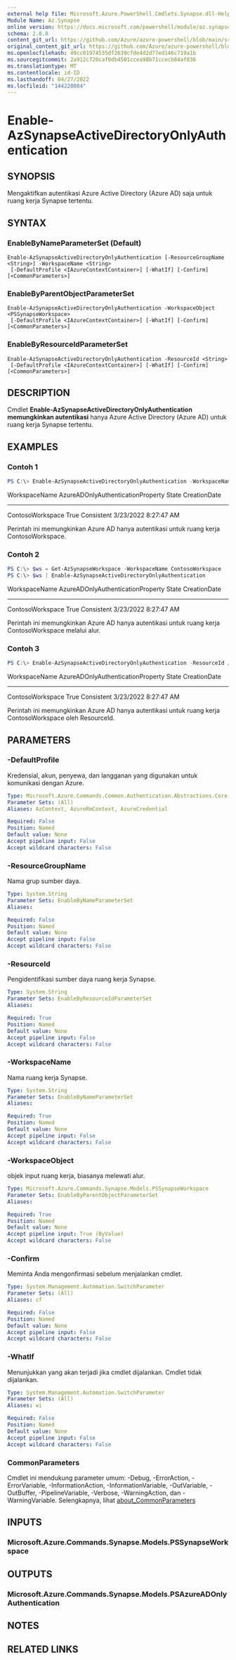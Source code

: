 ```yaml
---
external help file: Microsoft.Azure.PowerShell.Cmdlets.Synapse.dll-Help.xml
Module Name: Az.Synapse
online version: https://docs.microsoft.com/powershell/module/az.synapse/enable-azsynapseactivedirectoryonlyauthentication
schema: 2.0.0
content_git_url: https://github.com/Azure/azure-powershell/blob/main/src/Synapse/Synapse/help/Enable-AzSynapseActiveDirectoryOnlyAuthentication.md
original_content_git_url: https://github.com/Azure/azure-powershell/blob/main/src/Synapse/Synapse/help/Enable-AzSynapseActiveDirectoryOnlyAuthentication.md
ms.openlocfilehash: 49cc01974535df2639cfde4d2d77ed146c719a1b
ms.sourcegitcommit: 2a912c720caf0db4501ccea98b71ccecb84af036
ms.translationtype: MT
ms.contentlocale: id-ID
ms.lasthandoff: 04/27/2022
ms.locfileid: "144228084"
---
```

# Enable-AzSynapseActiveDirectoryOnlyAuthentication

## SYNOPSIS
Mengaktifkan autentikasi Azure Active Directory (Azure AD) saja untuk ruang kerja Synapse tertentu.

## SYNTAX

### EnableByNameParameterSet (Default)
```
Enable-AzSynapseActiveDirectoryOnlyAuthentication [-ResourceGroupName <String>] -WorkspaceName <String>
 [-DefaultProfile <IAzureContextContainer>] [-WhatIf] [-Confirm] [<CommonParameters>]
```

### EnableByParentObjectParameterSet
```
Enable-AzSynapseActiveDirectoryOnlyAuthentication -WorkspaceObject <PSSynapseWorkspace>
 [-DefaultProfile <IAzureContextContainer>] [-WhatIf] [-Confirm] [<CommonParameters>]
```

### EnableByResourceIdParameterSet
```
Enable-AzSynapseActiveDirectoryOnlyAuthentication -ResourceId <String>
 [-DefaultProfile <IAzureContextContainer>] [-WhatIf] [-Confirm] [<CommonParameters>]
```

## DESCRIPTION
Cmdlet **Enable-AzSynapseActiveDirectoryOnlyAuthentication memungkinkan autentikasi** hanya Azure Active Directory (Azure AD) untuk ruang kerja Synapse tertentu.

## EXAMPLES

### Contoh 1
```powershell
PS C:\> Enable-AzSynapseActiveDirectoryOnlyAuthentication -WorkspaceName ContosoWorkspace
```

WorkspaceName AzureADOnlyAuthenticationProperty State CreationDate
-------------     --------------------------------- -----      ------------
ContosoWorkspace True Consistent 3/23/2022 8:27:47 AM

Perintah ini memungkinkan Azure AD hanya autentikasi untuk ruang kerja ContosoWorkspace.

### Contoh 2
```powershell
PS C:\> $ws = Get-AzSynapseWorkspace -WorkspaceName ContosoWorkspace
PS C:\> $ws | Enable-AzSynapseActiveDirectoryOnlyAuthentication
```

WorkspaceName AzureADOnlyAuthenticationProperty State CreationDate
-------------     --------------------------------- -----      ------------
ContosoWorkspace True Consistent 3/23/2022 8:27:47 AM

Perintah ini memungkinkan Azure AD hanya autentikasi untuk ruang kerja ContosoWorkspace melalui alur.

### Contoh 3
```powershell
PS C:\> Enable-AzSynapseActiveDirectoryOnlyAuthentication -ResourceId /subscriptions/21686af7-58ec-4f4d-9c68-f431f4db4edd/resourceGroups/ContosoResourceGroup/providers/Microsoft.Synapse/workspaces/ContosoWorkspace
```

WorkspaceName AzureADOnlyAuthenticationProperty State CreationDate
-------------     --------------------------------- -----      ------------
ContosoWorkspace True Consistent 3/23/2022 8:27:47 AM

Perintah ini memungkinkan Azure AD hanya autentikasi untuk ruang kerja ContosoWorkspace oleh ResourceId.

## PARAMETERS

### -DefaultProfile
Kredensial, akun, penyewa, dan langganan yang digunakan untuk komunikasi dengan Azure.

```yaml
Type: Microsoft.Azure.Commands.Common.Authentication.Abstractions.Core.IAzureContextContainer
Parameter Sets: (All)
Aliases: AzContext, AzureRmContext, AzureCredential

Required: False
Position: Named
Default value: None
Accept pipeline input: False
Accept wildcard characters: False
```

### -ResourceGroupName
Nama grup sumber daya.

```yaml
Type: System.String
Parameter Sets: EnableByNameParameterSet
Aliases:

Required: False
Position: Named
Default value: None
Accept pipeline input: False
Accept wildcard characters: False
```

### -ResourceId
Pengidentifikasi sumber daya ruang kerja Synapse.

```yaml
Type: System.String
Parameter Sets: EnableByResourceIdParameterSet
Aliases:

Required: True
Position: Named
Default value: None
Accept pipeline input: False
Accept wildcard characters: False
```

### -WorkspaceName
Nama ruang kerja Synapse.

```yaml
Type: System.String
Parameter Sets: EnableByNameParameterSet
Aliases:

Required: True
Position: Named
Default value: None
Accept pipeline input: False
Accept wildcard characters: False
```

### -WorkspaceObject
objek input ruang kerja, biasanya melewati alur.

```yaml
Type: Microsoft.Azure.Commands.Synapse.Models.PSSynapseWorkspace
Parameter Sets: EnableByParentObjectParameterSet
Aliases:

Required: True
Position: Named
Default value: None
Accept pipeline input: True (ByValue)
Accept wildcard characters: False
```

### -Confirm
Meminta Anda mengonfirmasi sebelum menjalankan cmdlet.

```yaml
Type: System.Management.Automation.SwitchParameter
Parameter Sets: (All)
Aliases: cf

Required: False
Position: Named
Default value: None
Accept pipeline input: False
Accept wildcard characters: False
```

### -WhatIf
Menunjukkan yang akan terjadi jika cmdlet dijalankan.
Cmdlet tidak dijalankan.

```yaml
Type: System.Management.Automation.SwitchParameter
Parameter Sets: (All)
Aliases: wi

Required: False
Position: Named
Default value: None
Accept pipeline input: False
Accept wildcard characters: False
```

### CommonParameters
Cmdlet ini mendukung parameter umum: -Debug, -ErrorAction, -ErrorVariable, -InformationAction, -InformationVariable, -OutVariable, -OutBuffer, -PipelineVariable, -Verbose, -WarningAction, dan -WarningVariable. Selengkapnya, lihat [about_CommonParameters](http://go.microsoft.com/fwlink/?LinkID=113216)

## INPUTS

### Microsoft.Azure.Commands.Synapse.Models.PSSynapseWorkspace

## OUTPUTS

### Microsoft.Azure.Commands.Synapse.Models.PSAzureADOnlyAuthentication

## NOTES

## RELATED LINKS
